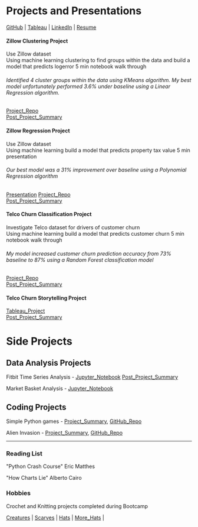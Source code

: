 # Projects and Presentations
[GitHub](https://github.com/RyvynYoung) | [Tableau](https://public.tableau.com/profile/ryvyn.young#!/) | [LinkedIn](https://www.linkedin.com/in/ryvyn-young-69783776/) | [Resume](https://ryvynyoung.github.io/RyvynYoung.pdf) 
  
  
#### Zillow Clustering Project
Use Zillow dataset   
Using machine learning clustering to find groups within the data and build a model that predicts logerror
5 min notebook walk through
###### Identified 4 cluster groups within the data using KMeans algorithm. My best model unfortunately performed 3.6% under baseline using a Linear Regression algorithm.
[Project_Repo](https://github.com/RyvynYoung/Zillow_Clustering_Project)   
[Post_Project_Summary](https://ryvynyoung.github.io//Zillow_Clustering_Project%20Summary.pdf)


#### Zillow Regression Project
Use Zillow dataset   
Using machine learning build a model that predicts property tax value
5 min presentation
###### Our best model was a 31% improvement over baseline using a Polynomial Regression algorithm
[Presentation](https://docs.google.com/presentation/d/1O1oWwpjngXqnWylhtI1CFIcE8Nl13MardtJ5TaAJ7oo/edit?usp=sharing)
[Project_Repo](https://github.com/CY-Data-Services/zillow_regression_project)   
[Post_Project_Summary](https://github.com/RyvynYoung/RyvynYoung.github.io/blob/master/%20Zillow%20Regression%20Project%20Summary.pdf)


#### Telco Churn Classification Project
Investigate Telco dataset for drivers of customer churn   
Using machine learning build a model that predicts customer churn
5 min notebook walk through
###### My model increased customer churn prediction accuracy from 73% baseline to 87% using a Random Forest classification model
[Project_Repo](https://github.com/RyvynYoung/telco_classification_project)   
[Post_Project_Summary](https://ryvynyoung.github.io/Telco_Churn_Classification_Project_Summary.pdf)

#### Telco Churn Storytelling Project
[Tableau_Project](https://public.tableau.com/profile/ryvyn.young#!/vizhome/Telco_15985614575640/TelcoChurn)   
[Post_Project_Summary](https://ryvynyoung.github.io/Telco_Churn_Storytelling%20Project_Summary.pdf)

# Side Projects
## Data Analysis Projects
Fitbit Time Series Analysis - [Jupyter_Notebook](https://github.com/RyvynYoung/fitbit_time_series_project/blob/main/Fitbit.ipynb)
[Post_Project_Summary](https://ryvynyoung.github.io/Fitbit%20Time%20Series%20Project%20Summary.pdf)

Market Basket Analysis - [Jupyter_Notebook](https://github.com/RyvynYoung/Market_Basket/blob/main/Market_Basket.ipynb)

## Coding Projects
Simple Python games - [Project_Summary](https://ryvynyoung.github.io/Simple_Games_Project_Summary.pdf),   [GitHub_Repo](https://github.com/RyvynYoung/simple_games)

Alien Invasion - [Project_Summary](https://ryvynyoung.github.io/Alien_Invasion_Project_Summary.pdf),   [GitHub_Repo](https://github.com/RyvynYoung/alien_invasion)

******
### Reading List
"Python Crash Course" Eric Matthes

"How Charts Lie" Alberto Cairo

### Hobbies
Crochet and Knitting projects completed during Bootcamp

[Creatures](https://ryvynyoung.github.io/Crocheted%20Creatures.jpg) | 
[Scarves](https://ryvynyoung.github.io/scarves.jpg) | 
[Hats](https://ryvynyoung.github.io/Knit%20hats1.jpg) | 
[More_Hats](https://ryvynyoung.github.io/more_hats.jpg) | 

